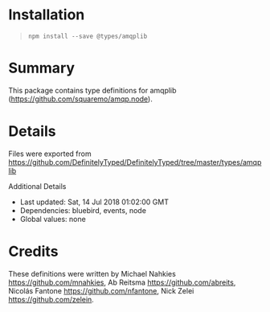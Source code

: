 # Installation
> `npm install --save @types/amqplib`

# Summary
This package contains type definitions for amqplib (https://github.com/squaremo/amqp.node).

# Details
Files were exported from https://github.com/DefinitelyTyped/DefinitelyTyped/tree/master/types/amqplib

Additional Details
 * Last updated: Sat, 14 Jul 2018 01:02:00 GMT
 * Dependencies: bluebird, events, node
 * Global values: none

# Credits
These definitions were written by Michael Nahkies <https://github.com/mnahkies>, Ab Reitsma <https://github.com/abreits>, Nicolás Fantone <https://github.com/nfantone>, Nick Zelei <https://github.com/zelein>.
